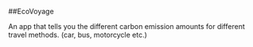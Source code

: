##EcoVoyage

An app that tells you the different carbon emission amounts for different travel methods. (car, bus, motorcycle etc.)
